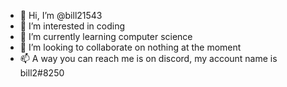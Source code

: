 - 👋 Hi, I’m @bill21543
- 👀 I’m interested in coding
- 🌱 I’m currently learning computer science
- 💞️ I’m looking to collaborate on nothing at the moment
- 📫 A way you can reach me is on discord, my account name is bill2#8250


<!---
bill21543/bill21543 is a ✨ special ✨ repository because its `README.md` (this file) appears on your GitHub profile.
You can click the Preview link to take a look at your changes.
--->
